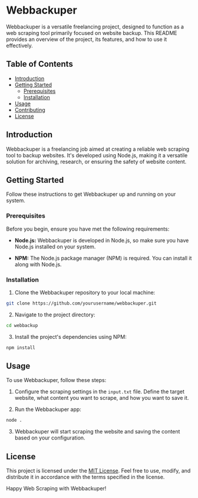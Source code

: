 # Webbackuper

Webbackuper is a versatile freelancing project, designed to function as a web scraping tool primarily focused on website backup. This README provides an overview of the project, its features, and how to use it effectively.

## Table of Contents
- [Introduction](#introduction)
- [Getting Started](#getting-started)
  - [Prerequisites](#prerequisites)
  - [Installation](#installation)
- [Usage](#usage)
- [Contributing](#contributing)
- [License](#license)

## Introduction

Webbackuper is a freelancing job aimed at creating a reliable web scraping tool to backup websites. It's developed using Node.js, making it a versatile solution for archiving, research, or ensuring the safety of website content.

## Getting Started

Follow these instructions to get Webbackuper up and running on your system.

### Prerequisites

Before you begin, ensure you have met the following requirements:

- **Node.js:** Webbackuper is developed in Node.js, so make sure you have Node.js installed on your system.

- **NPM:** The Node.js package manager (NPM) is required. You can install it along with Node.js.

### Installation

1. Clone the Webbackuper repository to your local machine:
``` bash
git clone https://github.com/yourusername/webbackuper.git
```

2. Navigate to the project directory:
``` bash
cd webbackup
```

3. Install the project's dependencies using NPM:
``` bash
npm install
```

## Usage

To use Webbackuper, follow these steps:

1. Configure the scraping settings in the `input.txt` file. Define the target website, what content you want to scrape, and how you want to save it.

2. Run the Webbackuper app:
``` bash
node .
```

3. Webbackuper will start scraping the website and saving the content based on your configuration.

## License

This project is licensed under the [MIT License](LICENSE). Feel free to use, modify, and distribute it in accordance with the terms specified in the license.

Happy Web Scraping with Webbackuper!
